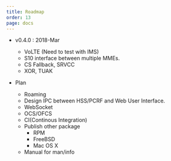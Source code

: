 ```yaml
---
title: Roadmap
order: 13
page: docs
---
```


- v0.4.0 : 2018-Mar
    - VoLTE (Need to test with IMS)
    - S10 interface between multiple MMEs.
    - CS Fallback, SRVCC
    - XOR, TUAK


- Plan
    - Roaming
    - Design IPC between HSS/PCRF and Web User Interface.
    - WebSocket
    - OCS/OFCS
    - CI(Continous Integration)
    - Publish other package
      * RPM
      * FreeBSD
      * Mac OS X
    - Manual for man/info
